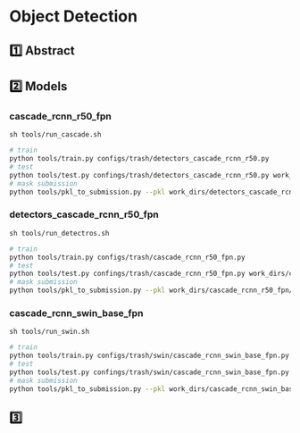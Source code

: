 # Object Detection

## :one: Abstract



## :two: Models

### cascade_rcnn_r50_fpn

`sh tools/run_cascade.sh`

```bash
# train
python tools/train.py configs/trash/detectors_cascade_rcnn_r50.py
# test
python tools/test.py confings/trash/detectors_cascade_rcnn_r50.py work_dirs/detectors_cascade_rcnn_r50/best*.pth --out work_dirs/detectors_cascade_rcnn_r50/best.pkl
# mask submission
python tools/pkl_to_submission.py --pkl work_dirs/detectors_cascade_rcnn_r50/best.pkl --csv work_dirs/detectors_cascade_rcnn_r50.csv
```

###  detectors_cascade_rcnn_r50_fpn

`sh tools/run_detectros.sh`

```bash
# train
python tools/train.py configs/trash/cascade_rcnn_r50_fpn.py
# test
python tools/test.py confings/trash/cascade_rcnn_r50_fpn.py work_dirs/cascade_rcnn_r50_fpn/best*.pth --out work_dirs/cascade_rcnn_r50_fpn/best.pkl
# mask submission
python tools/pkl_to_submission.py --pkl work_dirs/cascade_rcnn_r50_fpn/best.pkl --csv work_dirs/cascade_rcnn_r50_fpn.csv
```

### cascade_rcnn_swin_base_fpn

`sh tools/run_swin.sh`

```bash
# train
python tools/train.py configs/trash/swin/cascade_rcnn_swin_base_fpn.py
# test
python tools/test.py confings/trash/swin/cascade_rcnn_swin_base_fpn.py work_dirs/cascade_rcnn_swin_base_fpn/best*.pth --out work_dirs/cascade_rcnn_swin_base_fpn/best.pkl
# mask submission
python tools/pkl_to_submission.py --pkl work_dirs/cascade_rcnn_swin_base_fpn/best.pkl --csv work_dirs/cascade_rcnn_swin_base_fpn.csv
```



## :three:

